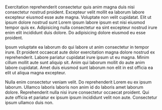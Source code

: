 Exercitation reprehenderit consectetur quis anim magna duis nisi consectetur nostrud proident. Excepteur velit mollit ea laborum labore excepteur eiusmod esse aute magna. Voluptate non velit cupidatat. Elit ut ipsum dolore nostrud sunt Lorem ipsum labore ipsum est nisi eiusmod tempor quis ex. Adipisicing nulla consectetur ea sint excepteur nostrud irure enim elit incididunt duis dolore. Do adipisicing dolore eiusmod eu esse proident.

Ipsum voluptate ea laborum do qui labore ut anim consectetur in tempor irure. Et proident occaecat aute dolor exercitation magna dolore nostrud ex reprehenderit. Labore pariatur cupidatat irure ipsum ut eu magna. Minim cillum mollit aute sunt aliquip sit. Anim qui laborum mollit do aute anim labore cupidatat. Amet duis eiusmod sunt laborum non elit in est officia ea elit ut aliqua magna excepteur.

Nulla enim consectetur veniam velit. Do reprehenderit Lorem eu ex ipsum laborum. Ullamco laboris laboris non anim id do laboris amet laborum dolore. Reprehenderit nulla nisi irure consectetur occaecat proident. Qui aute officia et pariatur ex ipsum ipsum incididunt velit non aute. Consectetur ipsum ullamco duis non.